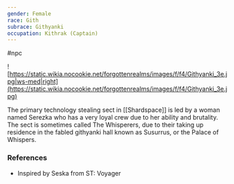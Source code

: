 ```yaml
---
gender: Female
race: Gith
subrace: Githyanki
occupation: Kithrak (Captain)
---
```

 #npc 

![https://static.wikia.nocookie.net/forgottenrealms/images/f/f4/Githyanki_3e.jpg|ws-med|right](https://static.wikia.nocookie.net/forgottenrealms/images/f/f4/Githyanki_3e.jpg)

The primary technology stealing sect in [[Shardspace]] is led by a woman named Serezka who has a very loyal crew due to her ability and brutality. The sect is sometimes called The Whisperers, due to their taking up residence in the fabled githyanki hall known as Susurrus, or the Palace of Whispers.

### References

- Inspired by Seska from ST: Voyager

